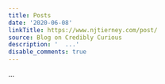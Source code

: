 ```yaml
---
title: Posts
date: '2020-06-08'
linkTitle: https://www.njtierney.com/post/
source: Blog on Credibly Curious
description: '  ...'
disable_comments: true
---
```

  ...